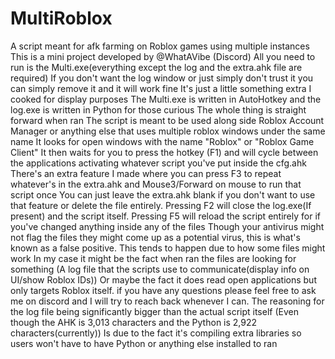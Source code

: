 # MultiRoblox
A script meant for afk farming on Roblox games using multiple instances
This is a mini project developed by @WhatAVibe (Discord)
All you need to run is the Multi.exe(everything except the log and the extra.ahk file are required)
If you don't want the log window or just simply don't trust it you can simply remove it and it will work fine
It's just a little something extra I cooked for display purposes
The Multi.exe is written in AutoHotkey and the log.exe is written in Python for those curious
The whole thing is straight forward when ran
The script is meant to be used along side Roblox Account Manager or anything else that uses multiple roblox windows under the same name
It looks for open windows with the name "Roblox" or "Roblox Game Client"
It then waits for you to press the hotkey (F1) and will cycle between the applications activating whatever script you've put inside the cfg.ahk
There's an extra feature I made where you can press F3 to repeat whatever's in the extra.ahk and Mouse3/Forward on mouse to run that script once
You can just leave the extra.ahk blank if you don't want to use that feature or delete the file entirely.
Pressing F2 will close the log.exe(If present) and the script itself.
Pressing F5 will reload the script entirely for if you've changed anything inside any of the files
Though your antivirus might not flag the files they might come up as a potential virus, this is what's known as a false positive. 
This tends to happen due to how some files might work
In my case it might be the fact when ran the files are looking for something (A log file that the scripts use to communicate(display info on UI/show Roblox IDs))
Or maybe the fact it does read open applications but only targets Roblox itself.
if you have any questions please feel free to ask me on discord and I will try to reach back whenever I can.
The reasoning for the log file being significantly bigger than the actual script itself (Even though the AHK is 3,013 characters and the Python is 2,922 characters(currently)) 
Is due to the fact it's compiling extra libraries so users won't have to have Python or anything else installed to ran

